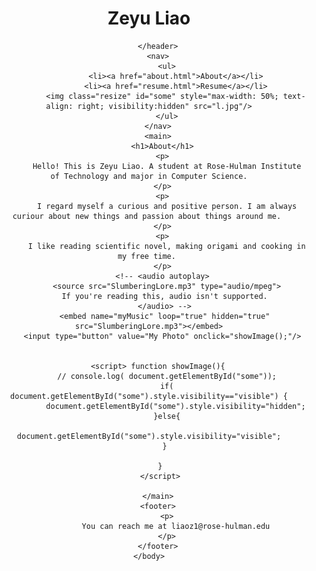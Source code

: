 <html>
    <head>
        <meta charset="utf-8">
        <link rel="stylesheet" href="main.css">
        <title>Zeyu Liao - About</title>
    </head>
    <body>
        <header>
            <h1>Zeyu Liao</h1>
            
        </header>
        <nav>
            <ul>
                <li><a href="about.html">About</a></li>
                <li><a href="resume.html">Resume</a></li>
                <img class="resize" id="some" style="max-width: 50%; text-align: right; visibility:hidden" src="l.jpg"/>
            </ul>
        </nav>
        <main>
          <h1>About</h1>
          <p>
            Hello! This is Zeyu Liao. A student at Rose-Hulman Institute of Technology and major in Computer Science.
          </p>
          <p>
            I regard myself a curious and positive person. I am always curiour about new things and passion about things around me. 
          </p>
          <p>
            I like reading scientific novel, making origami and cooking in my free time. 
          </p>
          <!-- <audio autoplay>
            <source src="SlumberingLore.mp3" type="audio/mpeg">
            If you're reading this, audio isn't supported. 
           </audio> -->
           <embed name="myMusic" loop="true" hidden="true" src="SlumberingLore.mp3"></embed>
          <input type="button" value="My Photo" onclick="showImage();"/>
          
    
        <script> function showImage(){
            // console.log( document.getElementById("some"));
            if( document.getElementById("some").style.visibility=="visible") {
                document.getElementById("some").style.visibility="hidden";
            }else{
                document.getElementById("some").style.visibility="visible";
            } 
           
         }
         </script>
    
        </main>
        <footer>
            <p>
                You can reach me at liaoz1@rose-hulman.edu
            </p>
        </footer>
    </body>
</html>
